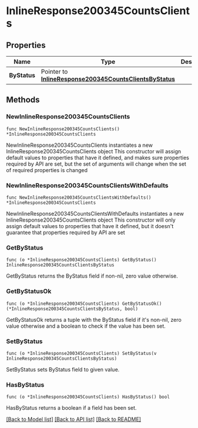 # InlineResponse200345CountsClients

## Properties

Name | Type | Description | Notes
------------ | ------------- | ------------- | -------------
**ByStatus** | Pointer to [**InlineResponse200345CountsClientsByStatus**](InlineResponse200345CountsClientsByStatus.md) |  | [optional] 

## Methods

### NewInlineResponse200345CountsClients

`func NewInlineResponse200345CountsClients() *InlineResponse200345CountsClients`

NewInlineResponse200345CountsClients instantiates a new InlineResponse200345CountsClients object
This constructor will assign default values to properties that have it defined,
and makes sure properties required by API are set, but the set of arguments
will change when the set of required properties is changed

### NewInlineResponse200345CountsClientsWithDefaults

`func NewInlineResponse200345CountsClientsWithDefaults() *InlineResponse200345CountsClients`

NewInlineResponse200345CountsClientsWithDefaults instantiates a new InlineResponse200345CountsClients object
This constructor will only assign default values to properties that have it defined,
but it doesn't guarantee that properties required by API are set

### GetByStatus

`func (o *InlineResponse200345CountsClients) GetByStatus() InlineResponse200345CountsClientsByStatus`

GetByStatus returns the ByStatus field if non-nil, zero value otherwise.

### GetByStatusOk

`func (o *InlineResponse200345CountsClients) GetByStatusOk() (*InlineResponse200345CountsClientsByStatus, bool)`

GetByStatusOk returns a tuple with the ByStatus field if it's non-nil, zero value otherwise
and a boolean to check if the value has been set.

### SetByStatus

`func (o *InlineResponse200345CountsClients) SetByStatus(v InlineResponse200345CountsClientsByStatus)`

SetByStatus sets ByStatus field to given value.

### HasByStatus

`func (o *InlineResponse200345CountsClients) HasByStatus() bool`

HasByStatus returns a boolean if a field has been set.


[[Back to Model list]](../README.md#documentation-for-models) [[Back to API list]](../README.md#documentation-for-api-endpoints) [[Back to README]](../README.md)


